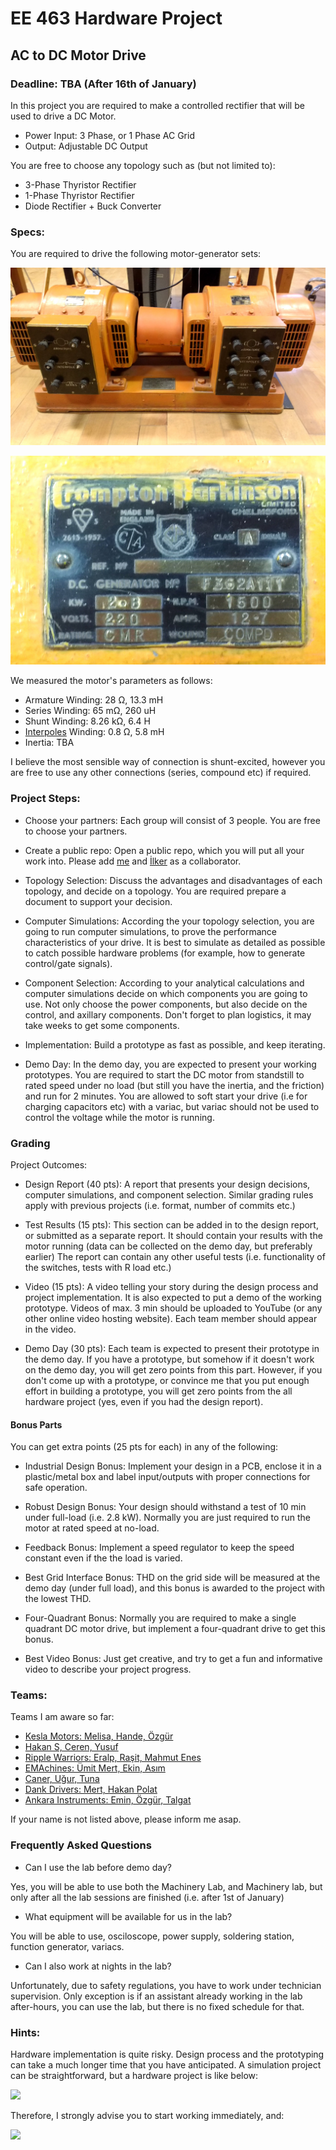 # EE 463 Hardware Project

## AC to DC Motor Drive 

### Deadline: TBA (After 16th of January)

In this project you are required to make a controlled rectifier that will be used to drive a DC Motor.

 - Power Input: 3 Phase, or 1 Phase AC Grid
 - Output: Adjustable DC Output

You are free to choose any topology such as (but not limited to):

 - 3-Phase Thyristor Rectifier
 - 1-Phase Thyristor Rectifier
 - Diode Rectifier + Buck Converter

### Specs:

You are required to drive the following motor-generator sets:

![](./motor-set.jpg)

![](./motor-label.jpg)

We measured the motor's parameters as follows:

 - Armature Winding: 28 Ω, 13.3 mH
 - Series Winding: 65 mΩ, 260 uH
 - Shunt Winding: 8.26 kΩ, 6.4 H
 - [Interpoles](https://www.quora.com/Electrical-Machines-What-do-interpoles-do-in-DC-motors) Winding: 0.8 Ω, 5.8 mH
 - Inertia: TBA

I believe the most sensible way of connection is shunt-excited, however you are free to use any other connections (series, compound etc) if required.

### Project Steps:

- Choose your partners: Each group will consist of 3 people. You are free to choose your partners.

- Create a public repo: Open a public repo, which you will put all your work into. Please add [me](https://github.com/ozank) and [İlker](https://github.com/ilkersahin78) as a collaborator.

- Topology Selection: Discuss the advantages and disadvantages of each topology, and decide on a topology. You are required prepare a document to support your decision.

- Computer Simulations: According the your topology selection, you are going to run computer simulations, to prove the performance characteristics of your drive. It is best to simulate as detailed as possible to catch possible hardware problems (for example, how to generate control/gate signals).

- Component Selection: According to your analytical calculations and computer simulations decide on which components you are going to use. Not only choose the power components, but also decide on the control, and axillary components. Don't forget to plan logistics, it may take weeks to get some components.

- Implementation: Build a prototype as fast as possible, and keep iterating.

- Demo Day: In the demo day, you are expected to present your working prototypes. You are required to start the DC motor from standstill to rated speed under no load (but still you have the inertia, and the friction) and run for 2 minutes. You are allowed to soft start your drive (i.e for charging capacitors etc) with a variac, but variac should not be used to control the voltage while the motor is running.

### Grading

Project Outcomes:

- Design Report (40 pts): A report that presents your design decisions, computer simulations, and component selection. Similar grading rules apply with previous projects (i.e. format, number of commits etc.)

- Test Results (15 pts): This section can be added in to the design report, or submitted as a separate report. It should contain your results with the motor running (data can be collected on the demo day, but preferably earlier) The report can contain any other useful tests (i.e. functionality of the switches, tests with R load etc.)  

- Video (15 pts): A video telling your story during the design process and project implementation. It is also expected to put a demo of the working prototype. Videos of max. 3 min should be uploaded to YouTube (or any other online video hosting website). Each team member should appear in the video.

- Demo Day (30 pts): Each team is expected to present their prototype in the demo day. If you have a prototype, but somehow if it doesn't work on the demo day, you will get zero points from this part. However, if you don't come up with a prototype, or convince me that you put enough effort in building a prototype, you will get zero points from the all hardware project (yes, even if you had the design report).

#### Bonus Parts

You can get extra points (25 pts for each) in any of the following:

- Industrial Design Bonus: Implement your design in a PCB, enclose it in a plastic/metal box and label input/outputs with proper connections for safe operation.

- Robust Design Bonus: Your design should withstand a test of 10 min under full-load (i.e. 2.8 kW). Normally you are just required to run the motor at rated speed at no-load.

- Feedback Bonus: Implement a speed  regulator to keep the speed constant even if the the load is varied.

- Best Grid Interface Bonus: THD on the grid side will be measured at the demo day (under full load), and this bonus is awarded to the project with the lowest THD.

- Four-Quadrant Bonus: Normally you are required to make a single quadrant DC motor drive, but implement a four-quadrant drive to get this bonus.

- Best Video Bonus: Just get creative, and try to get a fun and informative video to describe your project progress.


### Teams:
Teams I am aware so far:

- [Kesla Motors: Melisa, Hande, Özgür](https://github.com/ghandeb/KESLA-Motors)
- [Hakan S, Ceren, Yusuf](https://github.com/hakansrc/EE463-Hardware-Project)
- [Ripple Warriors: Eralp, Raşit, Mahmut Enes](https://github.com/MehmetEralpKose/Ripple-Warriors-Hardware-Project-)
- [EMAchines: Ümit Mert, Ekin, Asım](https://github.com/UmitMertCaglar/EE463-Hardware-Project)
- [Caner, Uğur, Tuna](https://github.com/caneryagci/EE_463-Hardware-Project)
- [Dank Drivers: Mert, Hakan Polat](https://github.com/hakanpolat/EE463--Dank-Drivers)
- [Ankara Instruments: Emin, Özgür, Talgat](https://github.com/emincinalioglu/Ankara-Instruments)

If your name is not listed above, please inform me asap.

### Frequently Asked Questions

- Can I use the lab before demo day?

Yes, you will be able to use both the Machinery Lab, and Machinery lab, but only after all the lab sessions are finished (i.e. after 1st of January)

- What equipment will be available for us in the lab?

You will be able to use, osciloscope, power supply, soldering station, function generator, variacs.

- Can I also work at nights in the lab?

Unfortunately, due to safety regulations, you have to work under technician supervision. Only exception is if an assistant already working in the lab after-hours, you can use the lab, but there is no fixed schedule for that.


### Hints:

Hardware implementation is quite risky. Design process and the prototyping can take a much longer time that you have anticipated. A simulation project can be straightforward, but a hardware project is like below:

![](https://blog.sweek.com/wp-content/uploads/2015/12/5.png)

Therefore, I strongly advise you to start working immediately, and:

![](http://img.picturequotes.com/2/244/243483/fail-early-fail-often-in-order-to-succeed-sooner-quote-1.jpg)


